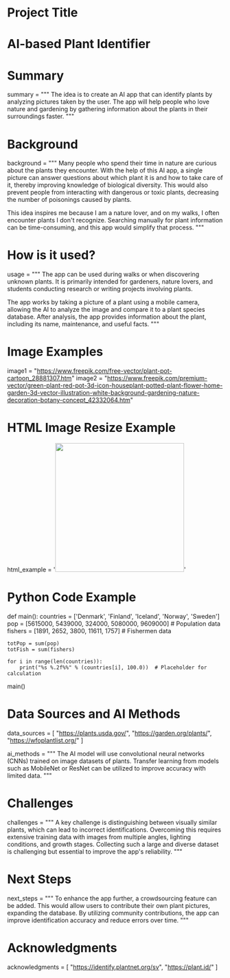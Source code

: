 # Project Title

# AI-based Plant Identifier

# Summary
summary = """
The idea is to create an AI app that can identify plants by analyzing pictures taken by the user. 
The app will help people who love nature and gardening by gathering information about the plants in their surroundings faster.
"""

# Background
background = """
Many people who spend their time in nature are curious about the plants they encounter. 
With the help of this AI app, a single picture can answer questions about which plant it is and how to take care of it, 
thereby improving knowledge of biological diversity. This would also prevent people from interacting with dangerous or toxic plants, 
decreasing the number of poisonings caused by plants. 

This idea inspires me because I am a nature lover, and on my walks, I often encounter plants I don't recognize. 
Searching manually for plant information can be time-consuming, and this app would simplify that process.
"""

# How is it used?
usage = """
The app can be used during walks or when discovering unknown plants. It is primarily intended for gardeners, 
nature lovers, and students conducting research or writing projects involving plants. 

The app works by taking a picture of a plant using a mobile camera, allowing the AI to analyze the image and compare it 
to a plant species database. After analysis, the app provides information about the plant, including its name, 
maintenance, and useful facts.
"""

# Image Examples
image1 = "https://www.freepik.com/free-vector/plant-pot-cartoon_28881307.htm"
image2 = "https://www.freepik.com/premium-vector/green-plant-red-pot-3d-icon-houseplant-potted-plant-flower-home-garden-3d-vector-illustration-white-background-gardening-nature-decoration-botany-concept_42332064.htm"

# HTML Image Resize Example
html_example = '<img src="https://upload.wikimedia.org/wikipedia/commons/5/5e/Sleeping_cat_on_her_back.jpg" width="300">'

# Python Code Example
def main():
    countries = ['Denmark', 'Finland', 'Iceland', 'Norway', 'Sweden']
    pop = [5615000, 5439000, 324000, 5080000, 9609000]  # Population data
    fishers = [1891, 2652, 3800, 11611, 1757]  # Fishermen data

    totPop = sum(pop)
    totFish = sum(fishers)

    for i in range(len(countries)):
        print("%s %.2f%%" % (countries[i], 100.0))  # Placeholder for calculation

main()

# Data Sources and AI Methods
data_sources = [
    "https://plants.usda.gov/",
    "https://garden.org/plants/",
    "https://wfoplantlist.org/"
]

ai_methods = """
The AI model will use convolutional neural networks (CNNs) trained on image datasets of plants. 
Transfer learning from models such as MobileNet or ResNet can be utilized to improve accuracy with limited data.
"""

# Challenges
challenges = """
A key challenge is distinguishing between visually similar plants, which can lead to incorrect identifications. 
Overcoming this requires extensive training data with images from multiple angles, lighting conditions, and growth stages. 
Collecting such a large and diverse dataset is challenging but essential to improve the app's reliability.
"""

# Next Steps
next_steps = """
To enhance the app further, a crowdsourcing feature can be added. This would allow users to contribute their own 
plant pictures, expanding the database. By utilizing community contributions, the app can improve identification 
accuracy and reduce errors over time.
"""

# Acknowledgments
acknowledgments = [
    "https://identify.plantnet.org/sv",
    "https://plant.id/"
]

